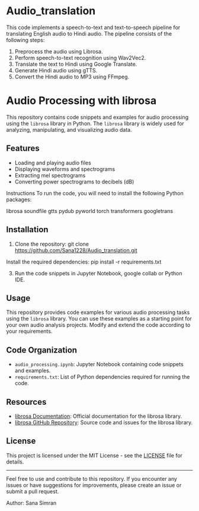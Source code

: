 # Audio_translation
This code implements a speech-to-text and text-to-speech pipeline for translating English audio to Hindi audio. The pipeline consists of the following steps:

1. Preprocess the audio using Librosa.
2. Perform speech-to-text recognition using Wav2Vec2.
3. Translate the text to Hindi using Google Translate.
4. Generate Hindi audio using gTTS.
5. Convert the Hindi audio to MP3 using FFmpeg.


# Audio Processing with librosa

This repository contains code snippets and examples for audio processing using the `librosa` library in Python. The `librosa` library is widely used for analyzing, manipulating, and visualizing audio data.

## Features

- Loading and playing audio files
- Displaying waveforms and spectrograms
- Extracting mel spectrograms
- Converting power spectrograms to decibels (dB)

Instructions
To run the code, you will need to install the following Python packages:

librosa
soundfile
gtts
pydub
pyworld
torch
transformers
googletrans

## Installation

1. Clone the repository:
git clone https://github.com/Sana1228/Audio_translation.git

Install the required dependencies:
pip install -r requirements.txt


3. Run the code snippets in Jupyter Notebook, google collab or Python IDE.

## Usage

This repository provides code examples for various audio processing tasks using the `librosa` library. You can use these examples as a starting point for your own audio analysis projects. Modify and extend the code according to your requirements.

## Code Organization

- `audio_processing.ipynb`: Jupyter Notebook containing code snippets and examples.
- `requirements.txt`: List of Python dependencies required for running the code.

## Resources

- [librosa Documentation](https://librosa.org/doc/main/index.html): Official documentation for the librosa library.
- [librosa GitHub Repository](https://github.com/librosa/librosa): Source code and issues for the librosa library.

## License

This project is licensed under the MIT License - see the [LICENSE](LICENSE) file for details.

---

Feel free to use and contribute to this repository. If you encounter any issues or have suggestions for improvements, please create an issue or submit a pull request.

Author: Sana Simran

